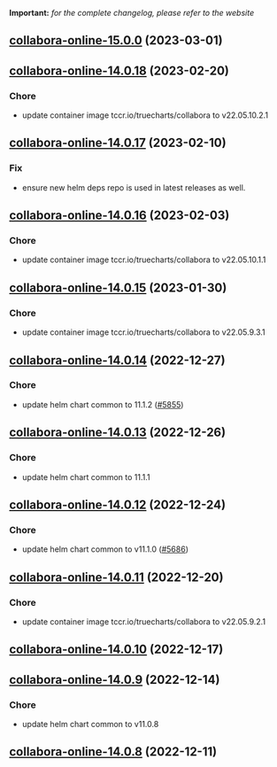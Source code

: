 **Important:**
*for the complete changelog, please refer to the website*




## [collabora-online-15.0.0](https://github.com/truecharts/charts/compare/collabora-online-14.0.18...collabora-online-15.0.0) (2023-03-01)




## [collabora-online-14.0.18](https://github.com/truecharts/charts/compare/collabora-online-14.0.17...collabora-online-14.0.18) (2023-02-20)

### Chore

- update container image tccr.io/truecharts/collabora to v22.05.10.2.1
  
  


## [collabora-online-14.0.17](https://github.com/truecharts/charts/compare/collabora-online-14.0.16...collabora-online-14.0.17) (2023-02-10)

### Fix

- ensure new helm deps repo is used in latest releases as well.
  
  


## [collabora-online-14.0.16](https://github.com/truecharts/charts/compare/collabora-online-14.0.15...collabora-online-14.0.16) (2023-02-03)

### Chore

- update container image tccr.io/truecharts/collabora to v22.05.10.1.1
  
  


## [collabora-online-14.0.15](https://github.com/truecharts/charts/compare/collabora-online-14.0.14...collabora-online-14.0.15) (2023-01-30)

### Chore

- update container image tccr.io/truecharts/collabora to v22.05.9.3.1
  
  


## [collabora-online-14.0.14](https://github.com/truecharts/charts/compare/collabora-online-14.0.13...collabora-online-14.0.14) (2022-12-27)

### Chore

- update helm chart common to 11.1.2 ([#5855](https://github.com/truecharts/charts/issues/5855))
  
  


## [collabora-online-14.0.13](https://github.com/truecharts/charts/compare/collabora-online-14.0.12...collabora-online-14.0.13) (2022-12-26)

### Chore

- update helm chart common to 11.1.1
  
  


## [collabora-online-14.0.12](https://github.com/truecharts/charts/compare/collabora-online-14.0.11...collabora-online-14.0.12) (2022-12-24)

### Chore

- update helm chart common to v11.1.0 ([#5686](https://github.com/truecharts/charts/issues/5686))
  
  


## [collabora-online-14.0.11](https://github.com/truecharts/charts/compare/collabora-online-14.0.10...collabora-online-14.0.11) (2022-12-20)

### Chore

- update container image tccr.io/truecharts/collabora to v22.05.9.2.1
  
  


## [collabora-online-14.0.10](https://github.com/truecharts/charts/compare/collabora-online-14.0.9...collabora-online-14.0.10) (2022-12-17)




## [collabora-online-14.0.9](https://github.com/truecharts/charts/compare/collabora-online-14.0.8...collabora-online-14.0.9) (2022-12-14)

### Chore

- update helm chart common to v11.0.8
  
  


## [collabora-online-14.0.8](https://github.com/truecharts/charts/compare/collabora-online-14.0.7...collabora-online-14.0.8) (2022-12-11)


